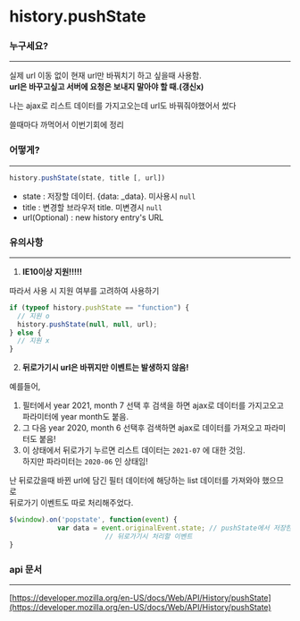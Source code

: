 # history.pushState

### 누구세요?

---

실제 url 이동 없이 현재 url만 바꿔치기 하고 싶을때 사용함.  
**url은 바꾸고싶고 서버에 요청은 보내지 말아야 할 때.(갱신x)**

나는 ajax로 리스트 데이터를 가지고오는데 url도 바꿔줘야했어서 썼다

쓸때마다 까먹어서 이번기회에 정리

### 어떻게?

---

```jsx
history.pushState(state, title [, url])
```

- state : 저장할 데이터. {data: \_data}. 미사용시 `null`
- title : 변경할 브라우저 title. 미변경시 `null`
- url(Optional) : new history entry's URL

### 유의사항

---

1. **IE10이상 지원!!!!!**

따라서 사용 시 지원 여부를 고려하여 사용하기

```jsx
if (typeof history.pushState == "function") {
  // 지원 o
  history.pushState(null, null, url);
} else {
  // 지원 x
}
```

2. **뒤로가기시 url은 바뀌지만 이벤트는 발생하지 않음!**

예를들어,

1. 필터에서 year 2021, month 7 선택 후 검색을 하면 ajax로 데이터를 가지고오고  
   파라미터에 year month도 붙음.
2. 그 다음 year 2020, month 6 선택후 검색하면 ajax로 데이터를 가져오고 파라미터도 붙음!
3. 이 상태에서 뒤로가기 누르면 리스트 데이터는 `2021-07` 에 대한 것임.  
   하지만 파라미터는 `2020-06` 인 상태임!

난 뒤로갔을때 바뀐 url에 담긴 필터 데이터에 해당하는 list 데이터를 가져와야 했으므로  
뒤로가기 이벤트도 따로 처리해주었다.

```jsx
$(window).on('popstate', function(event) {
            var data = event.originalEvent.state; // pushState에서 저장한 state data
						// 뒤로가기시 처리할 이벤트
}
```

### api 문서

---

[https://developer.mozilla.org/en-US/docs/Web/API/History/pushState](https://developer.mozilla.org/en-US/docs/Web/API/History/pushState)
